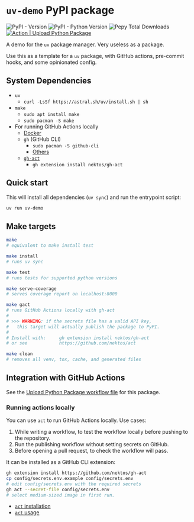# `uv-demo` PyPI package

![PyPI - Version](https://img.shields.io/pypi/v/uv-demo)
![PyPI - Python Version](https://img.shields.io/pypi/pyversions/uv-demo)
![Pepy Total Downloads](https://img.shields.io/pepy/dt/uv-demo)
[![Action | Upload Python Package](https://github.com/lucaspar/uv-demo/actions/workflows/python-publish.yaml/badge.svg)](https://github.com/lucaspar/uv-demo/actions/workflows/python-publish.yaml)

A demo for the `uv` package manager. Very useless as a package.

Use this as a template for a `uv` package, with GitHub actions, pre-commit hooks, and some opinionated config.

## System Dependencies

+ `uv`
    + `curl -LsSf https://astral.sh/uv/install.sh | sh`
+ `make`
    + `sudo apt install make`
    + `sudo pacman -S make`
+ For running GitHub Actions locally
    + [Docker](https://docs.docker.com/desktop/install/linux/)
    + `gh` (GitHub CLI)
        + `sudo pacman -S github-cli`
        + [Others](https://github.com/cli/cli/blob/trunk/docs/install_linux.md)
    + [`gh-act`](https://github.com/nektos/gh-act)
        + `gh extension install nektos/gh-act`

## Quick start

This will install all dependencies (`uv sync`) and run the entrypoint script:

```bash
uv run uv-demo
```

## Make targets

```bash
make
# equivalent to make install test

make install
# runs uv sync

make test
# runs tests for supported python versions

make serve-coverage
# serves coverage report on localhost:8000

make gact
# runs GitHub Actions locally with gh-act
#
# >>> WARNING: if the secrets file has a valid API key,
#   this target will actually publish the package to PyPI.
#
# Install with:     gh extension install nektos/gh-act
# or see            https://github.com/nektos/act

make clean
# removes all venv, tox, cache, and generated files
```

## Integration with GitHub Actions

See the [Upload Python Package workflow file](.github/workflows/python-publish.yaml) for this package.

### Running actions locally

You can use `act` to run GitHub Actions locally. Use cases:

1. While writing a workflow, to test the workflow locally before pushing to the repository.
2. Run the publishing workflow without setting secrets on GitHub.
3. Before opening a pull request, to check the workflow will pass.

It can be installed as a GitHub CLI extension:

```bash
gh extension install https://github.com/nektos/gh-act
cp config/secrets.env.example config/secrets.env
# edit config/secrets.env with the required secrets
gh act --secret-file config/secrets.env
# select medium-sized image in first run.
```

+ [`act` installation](https://nektosact.com/installation/index.html)
+ [`act` usage](https://nektosact.com/usage/index.html)
